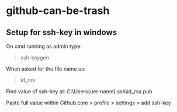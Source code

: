# github-can-be-trash
Setup for ssh-key in windows
----------------------------------
On cmd running as admin type:
> ssh-keygen

When asked for the file name us:
> id_rsa

Find value of ssh-key at:
C:\Users\{uer-name}\.ssh\id_rsa.pub

Paste full value within Github.com > profile > settings > add ssh-key

